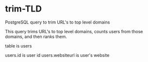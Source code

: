 # trim-TLD
PostgreSQL query to trim URL's to top level domains

This query trims URL's to top level domains, counts users from those domains, and then ranks them.

table is users

users.id is user id
users.websiteurl is user's website

